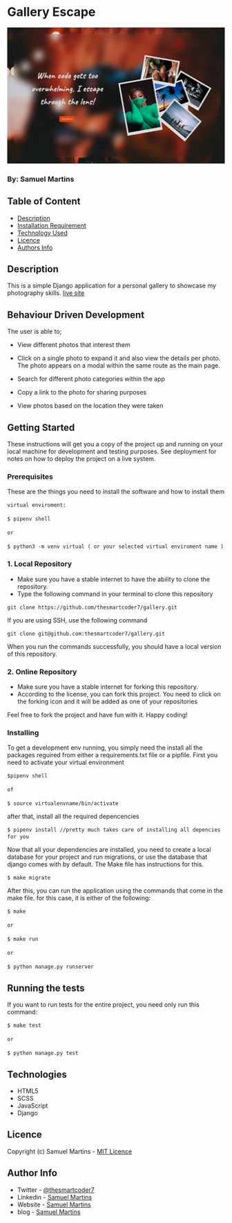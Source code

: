 # Gallery Escape

![Project Image](album/static/album/images/global/readme-image.png)

### By: Samuel Martins

## Table of Content

- [Description](#description)
- [Installation Requirement](#usage)
- [Technology Used](#technologies)
- [Licence](#licence)
- [Authors Info](#author-info)

## Description

This is a simple Django application for a personal gallery to showcase my photography skills. [live site]()

## Behaviour Driven Development

The user is able to;

- View different photos that interest them

- Click on a single photo to expand it and also view the details per photo. The photo appears on a modal within the same route as the main page.

- Search for different photo categories within the app

- Copy a link to the photo for sharing purposes

- View photos based on the location they were taken

## Getting Started

These instructions will get you a copy of the project up and running on your local machine for development and testing purposes. See deployment for notes on how to deploy the project on a live system.

### Prerequisites

These are the things you need to install the software and how to install them

```
virtual enviroment:

$ pipenv shell

or

$ python3 -m venv virtual ( or your selected virtual enviroment name )
```

### 1. Local Repository

- Make sure you have a stable internet to have the ability to clone the repository.
- Type the following command in your terminal to clone this repository

```
git clone https://github.com/thesmartcoder7/gallery.git

```

If you are using SSH, use the following command

```
git clone git@github.com:thesmartcoder7/gallery.git
```

When you run the commands successfully, you should have a local version of this repository.

### 2. Online Repository

- Make sure you have a stable internet for forking this repository.
- According to the license, you can fork this project. You need to click on the forking icon and it will be added as one of your repositories

Feel free to fork the project and have fun with it. Happy coding!

### Installing

To get a development env running, you simply need the install all the packages reguired from either a requirements.txt file or a pipfile. First you need to activate your virtual environment

```
$pipenv shell

of

$ source virtualenvname/bin/activate
```

after that, install all the required depencencies

```
$ pipenv install //pretty much takes care of installing all depencies for you
```

Now that all your dependencies are installed, you need to create a local database for your project and run migrations, or use the database that django comes with by default. The Make file has instructions for this.

```
$ make migrate
```

After this, you can run the application using the commands that come in the make file. for this case, it is either of the following:

```
$ make

or

$ make run

or

$ python manage.py runserver

```

## Running the tests

If you want to run tests for the entire project, you need only run this command:

```
$ make test

or

$ python manage.py test
```

## Technologies

- HTML5
- SCSS
- JavaScript
- Django

## Licence

Copyright (c) Samuel Martins - [MIT Licence](LICENSE)

## Author Info

- Twitter - [@thesmartcoder7](https://twitter.com/thesmartcoder7)
- Linkedin - [Samuel Martins](https://www.linkedin.com/in/samuel-martins-09839b115/)
- Website - [Samuel Martins](https://smart-code.dev)
- blog - [Samuel Martins](https://samuel-martins.medium.com/)
